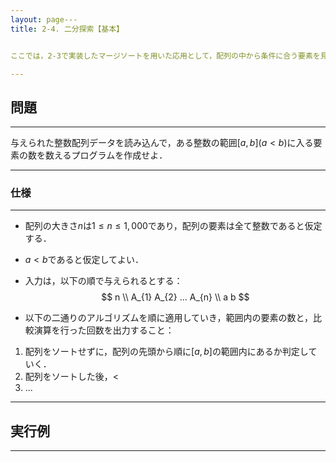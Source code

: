 ```yaml
---
layout: page---
title: 2-4. 二分探索【基本】


ここでは，2-3で実装したマージソートを用いた応用として，配列の中から条件に合う要素を見つけ出す”探索”を考える．

---
```

## 問題
---
与えられた整数配列データを読み込んで，ある整数の範囲$[a, b] (a<b)$に入る要素の数を数えるプログラムを作成せよ．

---
### 仕様
---
- 配列の大きさ$n$は$1\le n \le 1,000$であり，配列の要素は全て整数であると仮定する．
 
- $a<b$であると仮定してよい．

- 入力は，以下の順で与えられるとする：
$$
n \\
A_{1} A_{2} ... A_{n} \\
a b
$$

- 以下の二通りのアルゴリズムを順に適用していき，範囲内の要素の数と，比較演算を行った回数を出力すること：

1. 配列をソートせずに，配列の先頭から順に$[a, b]$の範囲内にあるか判定していく．
2. 配列をソートした後，<
3. ...


---
## 実行例
---


